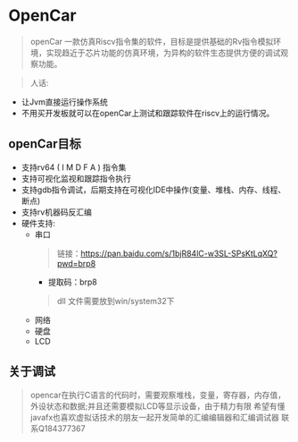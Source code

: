 # OpenCar

> openCar 一款仿真Riscv指令集的软件，目标是提供基础的Rv指令模拟环境，实现趋近于芯片功能的仿真环境，为异构的软件生态提供方便的调试观察功能。

> 人话:
- 让Jvm直接运行操作系统
- 不用买开发板就可以在openCar上测试和跟踪软件在riscv上的运行情况。


## openCar目标

* 支持rv64 ( I M D F A ) 指令集
* 支持可视化监视和跟踪指令执行
* 支持gdb指令调试，后期支持在可视化IDE中操作(变量、堆栈、内存、线程、断点)
* 支持rv机器码反汇编
* 硬件支持:
  - 串口
    > 链接：https://pan.baidu.com/s/1bjR84lC-w3SL-SPsKtLqXQ?pwd=brp8 
      - 提取码：brp8
    > dll 文件需要放到win/system32下
  - 网络 
  - 硬盘
  - LCD
  
## 关于调试
> opencar在执行C语言的代码时，需要观察堆栈，变量，寄存器，内存值，外设状态和数据;并且还需要模拟LCD等显示设备，由于精力有限
> 希望有懂javafx也喜欢虚拟话技术的朋友一起开发简单的汇编编辑器和汇编调试器 联系Q184377367





